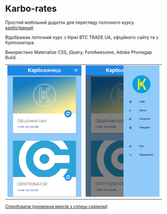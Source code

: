 # Karbo-rates
Простий мобільний додаток для перегляду поточного курсу [карбо(ванця)](http://karbo.io/)

Відображає поточний курс з біржі BTC TRADE UA, офіційного сайту та з Кріптонатора.

Використано Materialize CSS, jQuery, FontAwesome, Adobe Phonegap Build.

<table>
  <tr>
    <td>
      <img src="https://github.com/liketaurus/Karbo-rates/blob/master/APK/screen.png?raw=true" width="300px">
    </td>
    <td>
      <img src="https://github.com/liketaurus/Karbo-rates/blob/master/APK/screen-menu.png?raw=true" width="300px">
    </td>
  </tr>
  </table>


[Спробувати (оновлена версія з сплеш-скріном)](https://github.com/liketaurus/Karbo-rates/blob/master/APK/Karbo-alpha-splash.apk?raw=true)
